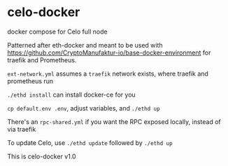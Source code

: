 # celo-docker

docker compose for Celo full node

Patterned after eth-docker and meant to be used with https://github.com/CryptoManufaktur-io/base-docker-environment
for traefik and Prometheus.

`ext-network.yml` assumes a `traefik` network exists, where traefik and prometheus run

`./ethd install` can install docker-ce for you

`cp default.env .env`, adjust variables, and `./ethd up`

There's an `rpc-shared.yml` if you want the RPC exposed locally, instead of via traefik

To update Celo, use `./ethd update` followed by `./ethd up`

This is celo-docker v1.0

